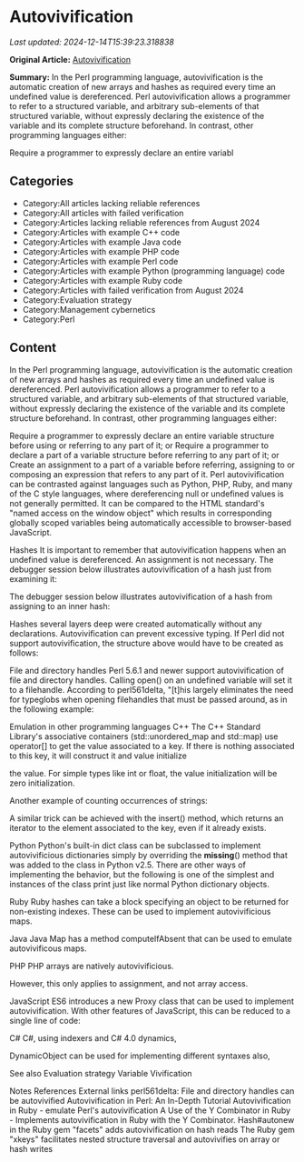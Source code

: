 # Autovivification

_Last updated: 2024-12-14T15:39:23.318838_

**Original Article:** [Autovivification](https://en.wikipedia.org/wiki/Autovivification)

**Summary:** In the Perl programming language, autovivification is the automatic creation of new arrays and hashes as required every time an undefined value is dereferenced. Perl autovivification allows a programmer to refer to a structured variable, and arbitrary sub-elements of that structured variable, without expressly declaring the existence of the variable and its complete structure beforehand.
In contrast, other programming languages either:

Require a programmer to expressly declare an entire variabl

## Categories
- Category:All articles lacking reliable references
- Category:All articles with failed verification
- Category:Articles lacking reliable references from August 2024
- Category:Articles with example C++ code
- Category:Articles with example Java code
- Category:Articles with example PHP code
- Category:Articles with example Perl code
- Category:Articles with example Python (programming language) code
- Category:Articles with example Ruby code
- Category:Articles with failed verification from August 2024
- Category:Evaluation strategy
- Category:Management cybernetics
- Category:Perl

## Content

In the Perl programming language, autovivification is the automatic creation of new arrays and hashes as required every time an undefined value is dereferenced. Perl autovivification allows a programmer to refer to a structured variable, and arbitrary sub-elements of that structured variable, without expressly declaring the existence of the variable and its complete structure beforehand.
In contrast, other programming languages either:

Require a programmer to expressly declare an entire variable structure before using or referring to any part of it; or
Require a programmer to declare a part of a variable structure before referring to any part of it; or
Create an assignment to a part of a variable before referring, assigning to or composing an expression that refers to any part of it.
Perl autovivification can be contrasted against languages such as Python, PHP, Ruby, and many of the C style languages, where dereferencing null or undefined values is not generally permitted. It can be compared to the HTML standard's "named access on the window object" which results in corresponding globally scoped variables being automatically accessible to browser-based JavaScript.

Hashes
It is important to remember that autovivification happens when an undefined value is dereferenced.  An assignment is not necessary.  The debugger session below illustrates autovivification of a hash just from examining it:

The debugger session below illustrates autovivification of a hash from assigning to an inner hash:

Hashes several layers deep were created automatically without any declarations. Autovivification can prevent excessive typing. If Perl did not support autovivification, the structure above would have to be created as follows:

File and directory handles
Perl 5.6.1 and newer support autovivification of file and directory handles. Calling open() on an undefined variable will set it to a filehandle. According to perl561delta, "[t]his largely eliminates the need for typeglobs when opening filehandles that must be passed around, as in the following example:

Emulation in other programming languages
C++
The C++ Standard Library's associative containers (std::unordered_map and std::map) use operator[] to get the value associated to a key. If there is nothing associated to this key, it will construct it and value initialize

the value. For simple types like int or float, the value initialization will be zero initialization.

Another example of counting occurrences of strings:

A similar trick can be achieved with the insert() method, which returns an iterator to the element associated to the key, even if it already exists.

Python
Python's built-in dict class can be subclassed to implement autovivificious dictionaries simply by overriding the __missing__() method that was added to the class in Python v2.5. There are other ways of implementing the behavior, but the following is one of the simplest and instances of the class print just like normal Python dictionary objects.

Ruby
Ruby hashes can take a block specifying an object to be returned for non-existing indexes. These can be used to implement autovivificious maps.

Java
Java Map has a method computeIfAbsent that can be used to emulate autovivificous maps.

PHP
PHP arrays are natively autovivificious.

However, this only applies to assignment, and not array access.

JavaScript
ES6 introduces a new Proxy class that can be used to implement autovivification. With other features of JavaScript, this can be reduced to a single line of code:

C#
C#, using indexers and C# 4.0 dynamics,

DynamicObject can be used for implementing different syntaxes also,

See also
Evaluation strategy
Variable
Vivification

Notes
References
External links
perl561delta: File and directory handles can be autovivified
Autovivification in Perl: An In-Depth Tutorial
Autovivification in Ruby - emulate Perl's autovivification
A Use of the Y Combinator in Ruby - Implements autovivification in Ruby with the Y Combinator.
Hash#autonew in the Ruby gem "facets" adds autovivification on hash reads
The Ruby gem "xkeys" facilitates nested structure traversal and autovivifies on array or hash writes